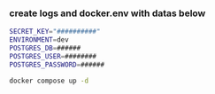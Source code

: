 
### create logs  and docker.env with datas below

```sh 
SECRET_KEY="##########"
ENVIRONMENT=dev
POSTGRES_DB=######
POSTGRES_USER=########
POSTGRES_PASSWORD=###### 
```

```sh
docker compose up -d
```
